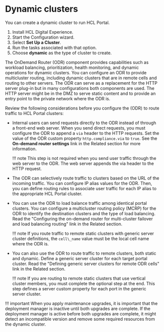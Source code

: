 # Dynamic clusters

You can create a dynamic cluster to run HCL Portal.

1. Install HCL Digital Experience.
2. Start the Configuration wizard.
3. Select **Set Up a Cluster**.
4. Run the tasks associated with that option.
5. Choose **dynamic** as the type of cluster to create.

The OnDemand Router (ODR) component provides capabilities such as workload balancing, prioritization, health monitoring, and dynamic operations for dynamic clusters. You can configure an ODR to provide multicluster routing, including dynamic clusters that are in remote cells and routing to other servers. The ODR can serve as a replacement for the HTTP server plug-in but in many configurations both components are used. The HTTP server might be in the DMZ to serve static content and to provide an entry point to the private network where the ODR is.

Review the following considerations before you configure the (ODR) to route traffic to HCL Portal clusters:

-   Internal users can send requests directly to the ODR instead of through a front-end web server. When you send direct requests, you must configure the ODR to append a `via` header to the HTTP requests. Set the value of the ODR custom property `http.compliance.via` to `true`. See the **On-demand router settings** link in the Related section for more information.

    !!! note 
        This step is not required when you send user traffic through the web server to the ODR. The web server appends the via header to the HTTP request.

-   The ODR can selectively route traffic to clusters based on the URL of the incoming traffic. You can configure IP alias values for the ODR. Then, you can define routing rules to associate user traffic for each IP alias to the appropriate HCL Portal cluster.
-   You can use the ODR to load balance traffic among identical portal clusters. You can configure a multicluster routing policy \(MCRP\) for the ODR to identify the destination clusters and the type of load balancing. Read the "Configuring the on-demand router for multi-cluster failover and load balancing routing" link in the Related section.

    !!! note 
        If you route traffic to remote static clusters with generic server cluster definitions, the `cell\_name` value must be the local cell name where the ODR is.

-   You can also use the ODR to route traffic to remote clusters, both static and dynamic. Define a generic server cluster for each target portal cluster. Read the "Defining generic server clusters for remote ODR cells" link in the Related section.

    !!! note 
        If you are routing to remote static clusters that use vertical cluster members, you must complete the optional step at the end.<!-- Do you mean the last step presented earlier? Or what step are you referring to? --> This step defines a server custom property for each port in the generic server cluster.


!!! important 
    When you apply maintenance upgrades, it is important that the deployment manager is inactive until both upgrades are complete. If the deployment manager is active before both upgrades are complete, it might detect an incompatible version and remove some required resources from the dynamic cluster.
